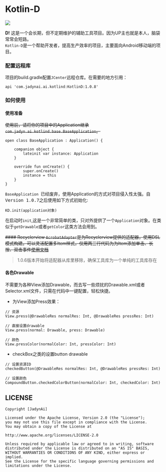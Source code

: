 # Kotlin-D
![](https://mmbiz.qpic.cn/mmbiz_gif/jqw9LvhdsxJRdy8tPr5s35tNYfwkbEefXtjr2FDSNozBjibibWRe1TH1h31gfOjWsNL2570IlgPdecfBPLicD7Rhg/0?wx_fmt=gif)

**D!**
这是一个会长期，但不定期维护的辅助工具项目。因为UP主也就是本人，脑袋常常会短路。<br>`Kotlin-D`是一个帮助开发者，提高生产效率的项目，主要面向Android移动端的项目。

### 配置远程库
项目的build.gradle配置`JCenter`远程仓库。在需要的地方引用：

```
api 'com.jadynai.ai.kotlind:KotlinD:1.0.8'
```

### 如何使用
#### 使用准备
<del>使用前，请将你的项目中的Application继承`com.jadyn.ai.kotlind.base.BaseApplication`。</del>

```
open class BaseApplication : Application() {
    
    companion object {
        lateinit var instance: Application
    }

    override fun onCreate() {
        super.onCreate()
        instance = this
    }
}
```
`BaseApplication `已经废弃，使用Application的方式对项目侵入性太强。自<kbd>Version 1.0.7</kbd>之后使用如下方式初始化:

```
KD.init(application对象)
```
在启动时`init`,这是一个非常简单的类，只对外提供了一个`Application`对象。在类似于`getDrawable`或者`getColor`这类方法会用到。

<del>#### Recyclerview
`AcrobatAdapter`是为Recyclerview提供的适配器，使用DSL模式构建。可以灵活配置多Item样式，仅用两三行代码为为Item添加单击、长按、双击事件[使用文档](https://ailo.fun/2018/07/05/2018-07-05-kotlin-adapter/)</del>
> 1.0.6版本开始将适配器从库里移除，确保工具库为一个单纯的工具库存在

#### 各色Drawable
不需要为各种View添加Drawable，而去写一些烦扰的Drawable.xml或者Selector.xml文件，只需在代码中一键配置，轻松快捷。

- 为View添加Press效果：

```
// 资源
View.press(@DrawableRes normalRes: Int, @DrawableRes pressRes: Int)

// 直接设置drawable
View.press(normal: Drawable, press: Drawable)

// 颜色
View.pressColor(normalColor: Int, pressColor: Int)
```
- checkBox之类的设置button drawable
```
// 设置资源ID
checkedButton(@DrawableRes normalRes: Int, @DrawableRes pressRes: Int)

// 设置颜色
CompoundButton.checkedColorButton(normalColor: Int, checkedColor: Int)
```

## LICENSE

    Copyright [JadynAi]

    Licensed under the Apache License, Version 2.0 (the "License");
    you may not use this file except in compliance with the License.
    You may obtain a copy of the License at

    http://www.apache.org/licenses/LICENSE-2.0

    Unless required by applicable law or agreed to in writing, software
    distributed under the License is distributed on an "AS IS" BASIS,
    WITHOUT WARRANTIES OR CONDITIONS OF ANY KIND, either express or implied.
    See the License for the specific language governing permissions and
    limitations under the License.

